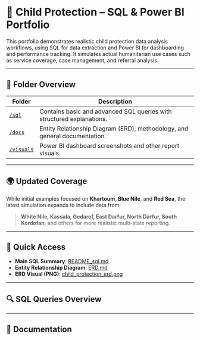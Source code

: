 # 🧒 Child Protection – SQL & Power BI Portfolio

This portfolio demonstrates realistic child protection data analysis workflows, using SQL for data extraction and Power BI for dashboarding and performance tracking. It simulates actual humanitarian use cases such as service coverage, case management, and referral analysis.

---

## 📁 Folder Overview

| Folder | Description |
|--------|-------------|
| [`/sql`](sql/README_sql.md) | Contains basic and advanced SQL queries with structured explanations. |
| [`/docs`](docs/README.md) | Entity Relationship Diagram (ERD), methodology, and general documentation. |
| [`/visuals`](visuals) | Power BI dashboard screenshots and other report visuals. |

---

## 🌍 Updated Coverage

While initial examples focused on **Khartoum**, **Blue Nile**, and **Red Sea**, the latest simulation expands to include data from:

> **White Nile, Kassala, Gedaref, East Darfur, North Darfur, South Kordofan**, and others for more realistic multi-state reporting.

---

## 🔗 Quick Access

- **Main SQL Summary**: [README_sql.md](sql/README_sql.md)
- **Entity Relationship Diagram**: [ERD.md](docs/ERD.md)
- **ERD Visual (PNG)**: [child_protection_erd.png](docs/child_protection_erd.png)


---

## 🔍 SQL Queries Overview


---

## 📘 Documentation